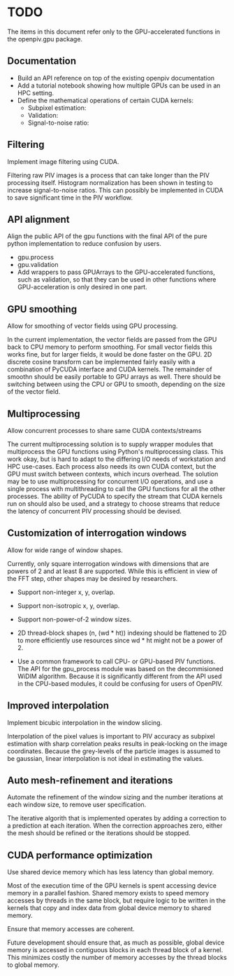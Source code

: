 # TODO

The items in this document refer only to the GPU-accelerated functions in the openpiv.gpu package.

## Documentation

- Build an API reference on top of the existing openpiv documentation
- Add a tutorial notebook showing how multiple GPUs can be used in an HPC setting.
- Define the mathematical operations of certain CUDA kernels:
  - Subpixel estimation:
  - Validation:
  - Signal-to-noise ratio:


## Filtering

Implement image filtering using CUDA.

Filtering raw PIV images is a process that can take longer than the PIV processing itself.
Histogram normalization has been shown in testing to increase signal-to-noise ratios.
This can possibly be implemented in CUDA to save significant time in the PIV workflow.

## API alignment

Align the public API of the gpu functions with the final API of the pure python implementation to reduce confusion by users.
  - gpu.process
  - gpu.validation
  - Add wrappers to pass GPUArrays to the GPU-accelerated functions, such as validation, so that they can be used in other
  functions where GPU-acceleration is only desired in one part.

## GPU smoothing

Allow for smoothing of vector fields using GPU processing.

In the current implementation, the vector fields are passed from the GPU back to CPU memory to perform smoothing.
For small vector fields this works fine, but for larger fields, it would be done faster on the GPU.
2D discrete cosine transform can be implemented fairly easily with a combination of PyCUDA interface and CUDA kernels.
The remainder of smoothn should be easily portable to GPU arrays as well.
There should be switching between using the CPU or GPU to smooth, depending on the size of the vector field.

## Multiprocessing

Allow concurrent processes to share same CUDA contexts/streams

The current multiprocessing solution is to supply wrapper modules that multiprocess the GPU functions using Python's multiprocessing class.
This work okay, but is hard to adapt to the differing I/O needs of workstation and HPC use-cases.
Each process also needs its own CUDA context, but the GPU must switch between contexts, which incurs overhead.
The solution may be to use multiprocessing for concurrent I/O operations, and use a single process with multithreading to call the GPU functions for all the other processes.
The ability of PyCUDA to specify the stream that CUDA kernels run on should also be used, and a strategy to choose streams that reduce the latency of concurrent PIV processing should be devised.

## Customization of interrogation windows

Allow for wide range of window shapes.

Currently, only square interrogation windows with dimensions that are powers
of 2 and at least 8 are supported. While this is efficient in view of the FFT step, other shapes may be desired by researchers.
  - Support non-integer x, y, overlap.
  - Support non-isotropic x, y, overlap.
  - Support non-power-of-2 window sizes.
  - 2D thread-block shapes (n, (wd * ht)) indexing should be flattened to 2D to more efficiently use resources since wd * ht
might not be a power of 2.

- Use a common framework to call CPU- or GPU-based PIV functions. The API for the gpu_process module was based on the
decommisioned WiDIM algorithm. Because it is significantly different from the API used in the CPU-based modules, it
could be confusing for users of OpenPIV.

## Improved interpolation

Implement bicubic interpolation in the window slicing.

Interpolation of the pixel values is important to PIV accuracy as subpixel estimation with sharp correlation peaks results in peak-locking on the image coordinates.
Because the grey-levels of the particle images is assumed to be gaussian, linear interpolation is not ideal in estimating the values.

## Auto mesh-refinement and iterations

Automate the refinement of the window sizing and the number iterations at each window size, to remove user specification.

The iterative algorith that is implemented operates by adding a correction to a prediction at each iteration.
When the correction approaches zero, either the mesh should be refined or the iterations should be stopped.

## CUDA performance optimization

Use shared device memory which has less latency than global memory.

Most of the execution time of the GPU kernels is
spent accessing device memory in a parallel fashion. Shared memory exists to speed memory accesses by threads in the
same block, but require logic to be written in the kernels that copy and index data from global device memory to shared
memory.

Ensure that memory accesses are coherent.

Future development should ensure that, as much as possible, global device
memory is accessed in contiguous blocks in each thread block of a kernel. This minimizes costly the number of memory
accesses by the thread blocks to global memory.
